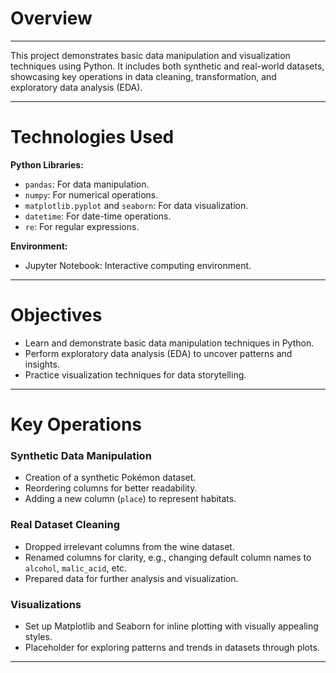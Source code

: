 # Overview
---
This project demonstrates basic data manipulation and visualization techniques using Python. It includes both synthetic and real-world datasets, showcasing key operations in data cleaning, transformation, and exploratory data analysis (EDA).

---

# Technologies Used
**Python Libraries:**
- `pandas`: For data manipulation.
- `numpy`: For numerical operations.
- `matplotlib.pyplot` and `seaborn`: For data visualization.
- `datetime`: For date-time operations.
- `re`: For regular expressions.

**Environment:**
- Jupyter Notebook: Interactive computing environment.

---

# Objectives
- Learn and demonstrate basic data manipulation techniques in Python.
- Perform exploratory data analysis (EDA) to uncover patterns and insights.
- Practice visualization techniques for data storytelling.

---

# Key Operations
### **Synthetic Data Manipulation**
- Creation of a synthetic Pokémon dataset.
- Reordering columns for better readability.
- Adding a new column (`place`) to represent habitats.

### **Real Dataset Cleaning**
- Dropped irrelevant columns from the wine dataset.
- Renamed columns for clarity, e.g., changing default column names to `alcohol`, `malic_acid`, etc.
- Prepared data for further analysis and visualization.

### **Visualizations**
- Set up Matplotlib and Seaborn for inline plotting with visually appealing styles.
- Placeholder for exploring patterns and trends in datasets through plots.

---
